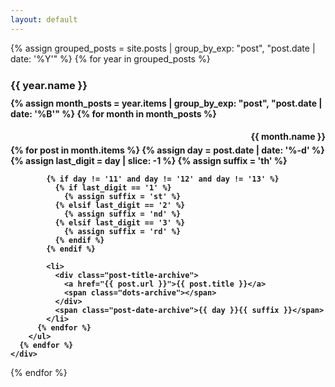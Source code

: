 ```yaml
---
layout: default
---
```


{% assign grouped_posts = site.posts | group_by_exp: "post", "post.date | date: '%Y'" %}
{% for year in grouped_posts %}
  <div class="archive-year">
    <h3 class="year-archive">{{ year.name }}</h3>
    <div class="year-archive">
      {% assign month_posts = year.items | group_by_exp: "post", "post.date | date: '%B'" %}
      {% for month in month_posts %}
        <h3 class="month-archive">{{ month.name }}</h3>
        <ul class="archive-list">
          {% for post in month.items %}
            {% assign day = post.date | date: '%-d' %}
            {% assign last_digit = day | slice: -1 %}
            {% assign suffix = 'th' %}
            
            {% if day != '11' and day != '12' and day != '13' %}
              {% if last_digit == '1' %}
                {% assign suffix = 'st' %}
              {% elsif last_digit == '2' %}
                {% assign suffix = 'nd' %}
              {% elsif last_digit == '3' %}
                {% assign suffix = 'rd' %}
              {% endif %}
            {% endif %}

            <li>
              <div class="post-title-archive">
                <a href="{{ post.url }}">{{ post.title }}</a>
                <span class="dots-archive"></span>
              </div>
              <span class="post-date-archive">{{ day }}{{ suffix }}</span>
            </li>
          {% endfor %}
        </ul>
      {% endfor %}
    </div>
  </div>
{% endfor %}

<style>
.archive-year {
}

.year-archive {
  max-width: 100%;
  font-weight: bold;
  text-align: left;
  margin: 0;
  padding-top: 10px;
}

.month-archive {
  text-align: right;
  font-size: 14px;
  font-weight: bold;
  margin-bottom: 5px;
}

.archive-list {
  list-style: none;
  padding: 0;
  margin: 0;
}

.archive-list li {
  display: flex;
  justify-content: space-between;
  font-size: 14px;
  font-family: ui-serif, serif;
  font-weight: normal;
  color: #000;
  align-items: center;
}

/* Title container with dynamic truncation */
.post-title-archive {
  display: flex;
  flex: 1; /* Allows title to take up remaining space */
  min-width: 0; /* Allows flex item to shrink properly */
  align-items: center;
  overflow: hidden;
  white-space: nowrap;
  text-overflow: ellipsis;
}

/* Truncated title */
.post-title-archive a {
  flex: 1;
  font-size: 14px;
  color: #000;
  text-decoration: none;
  overflow: hidden;
  white-space: nowrap;
  text-overflow: ellipsis;
}

.dots-archive {
  flex-grow: 1;
  border-bottom: 1px dotted #999;
  margin-left: 10px;
  margin-right: 10px;
  margin-bottom: 6px;
  align-self: flex-end;
}

.post-date-archive {
  white-space: nowrap;
}
</style>